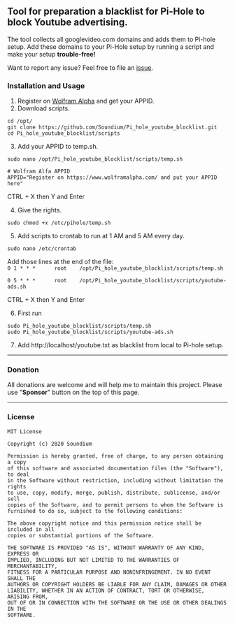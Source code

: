                
## Tool for preparation a blacklist for Pi-Hole to block Youtube advertising. 
          
The tool collects all googlevideo.com domains and adds them to Pi-hole setup. Add these domains to your Pi-Hole setup by running a script and make your setup **trouble-free!**
                
Want to report any issue? Feel free to file an <a href="https://github.com/Soundium/Pi_hole_youtube_blocklist/issues">issue</a>.
           
### Installation and Usage

1. Register on <a href="https://www.wolframalpha.com/">Wolfram Alpha</a> and get your APPID. 
2. Download scripts.
```
cd /opt/
git clone https://github.com/Soundium/Pi_hole_youtube_blocklist.git
cd Pi_hole_youtube_blocklist/scripts
```
3. Add your APPID to temp.sh. 
```
sudo nano /opt/Pi_hole_youtube_blocklist/scripts/temp.sh
```
```
# Wolfram Alfa APPID
APPID="Register on https://www.wolframalpha.com/ and put your APPID here"
```
CTRL + X then Y and Enter

4. Give the rights.
```
sudo chmod +x /etc/pihole/temp.sh
```
5. Add scripts to crontab to run at 1 AM and 5 AM every day.

`sudo nano /etc/crontab`

Add those lines at the end of the file:       
`0 1 * * *      root    /opt/Pi_hole_youtube_blocklist/scripts/temp.sh`

`0 5 * * *      root    /opt/Pi_hole_youtube_blocklist/scripts/youtube-ads.sh`

CTRL + X then Y and Enter

6. First run
```
sudo Pi_hole_youtube_blocklist/scripts/temp.sh
sudo Pi_hole_youtube_blocklist/scripts/youtube-ads.sh
```
7. Add http://localhost/youtube.txt as blacklist from local to Pi-hole setup.
   
***     

### Donation
All donations are welcome and will help me to maintain this project. Please use "**Sponsor**" button on the top of this page.

***
### License
```
MIT License

Copyright (c) 2020 Soundium

Permission is hereby granted, free of charge, to any person obtaining a copy
of this software and associated documentation files (the "Software"), to deal
in the Software without restriction, including without limitation the rights
to use, copy, modify, merge, publish, distribute, sublicense, and/or sell
copies of the Software, and to permit persons to whom the Software is
furnished to do so, subject to the following conditions:

The above copyright notice and this permission notice shall be included in all
copies or substantial portions of the Software.

THE SOFTWARE IS PROVIDED "AS IS", WITHOUT WARRANTY OF ANY KIND, EXPRESS OR
IMPLIED, INCLUDING BUT NOT LIMITED TO THE WARRANTIES OF MERCHANTABILITY,
FITNESS FOR A PARTICULAR PURPOSE AND NONINFRINGEMENT. IN NO EVENT SHALL THE
AUTHORS OR COPYRIGHT HOLDERS BE LIABLE FOR ANY CLAIM, DAMAGES OR OTHER
LIABILITY, WHETHER IN AN ACTION OF CONTRACT, TORT OR OTHERWISE, ARISING FROM,
OUT OF OR IN CONNECTION WITH THE SOFTWARE OR THE USE OR OTHER DEALINGS IN THE
SOFTWARE.
```

